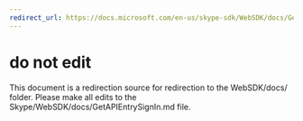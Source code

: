```yaml
---
redirect_url: https://docs.microsoft.com/en-us/skype-sdk/WebSDK/docs/GetAPIEntrySignIn
---
```

# do not edit
This document is a redirection source for redirection to the WebSDK/docs/ folder. Please make all edits to the Skype/WebSDK/docs/GetAPIEntrySignIn.md file.

